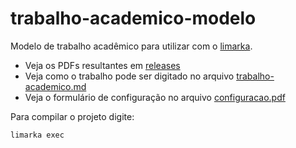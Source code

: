 # trabalho-academico-modelo

Modelo de trabalho acadêmico para utilizar com o [limarka](https://github.com/abntex/limarka).

- Veja os PDFs resultantes em [releases](https://github.com/edusantana/trabalho-academico-modelo/releases)
- Veja como o trabalho pode ser digitado no arquivo [trabalho-academico.md](https://github.com/edusantana/trabalho-academico-modelo/blob/master/trabalho-academico.md)
- Veja o formulário de configuração no arquivo [configuracao.pdf](https://github.com/edusantana/trabalho-academico-modelo/raw/master/configuracao.pdf)

Para compilar o projeto digite:

    limarka exec
